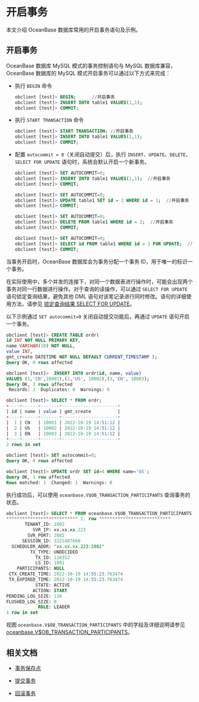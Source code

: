 # 开启事务

本文介绍 OceanBase 数据库常用的开启事务语句及示例。

## 开启事务

OceanBase 数据库 MySQL 模式的事务控制语句与 MySQL 数据库兼容，OceanBase 数据库的 MySQL 模式开启事务可以通过以下方式来完成：

* 执行 `BEGIN` 命令

  ```sql
  obclient [test]> BEGIN;      //开启事务
  obclient [test]> INSERT INTO table1 VALUES(1,1);  
  obclient [test]> COMMIT;
  ```

* 执行 `START TRANSACTION` 命令

  ```sql
  obclient [test]> START TRANSACTION; //开启事务
  obclient [test]> INSERT INTO table1 VALUES(1,1);  
  obclient [test]> COMMIT;
  ```

* 配置 `autocommit = 0`（关闭自动提交）后，执行 `INSERT`、`UPDATE`、`DELETE`、`SELECT FOR UPDATE` 语句时，系统会默认开启一个新事务。

  ```sql
  obclient [test]> SET AUTOCOMMIT=0;
  obclient [test]> INSERT INTO table1 VALUES(1,1);  //开启事务
  obclient [test]> COMMIT;
  
  obclient [test]> SET AUTOCOMMIT=0;
  obclient [test]> UPDATE table1 SET id = 2 WHERE id = 1;  //开启事务
  obclient [test]> COMMIT;
  
  obclient [test]> SET AUTOCOMMIT=0;
  obclient [test]> DELETE FROM table1 WHERE id = 2;  //开启事务
  obclient [test]> COMMIT;
  
  obclient [test]> SET AUTOCOMMIT=0;
  obclient [test]> SELECT id FROM table1 WHERE id = 1 FOR UPDATE;  //开启事务
  obclient [test]> COMMIT;
  ```

当事务开启时，OceanBase 数据库会为事务分配一个事务 ID，用于唯一的标识一个事务。

在实际使用中，多个并发的连接下，对同一个数据表进行操作时，可能会出现两个事务对同一行数据进行操作。对于查询的读操作，可以通过 `SELECT FOR UPDATE` 语句锁定查询结果，避免其他 DML 语句对该笔记录进行同时修改。语句的详细使用方法，请参见 [锁定查询结果 SELECT FOR UPDATE](../../5.read-data/1.read-data-of-mysql-mode/3.use-operators-and-functions-in-query-of-mysql-mode/10.lock-query-results-select-for-update-of-mysql-mode.md)。

以下示例通过 `SET autocommit=0` 关闭自动提交功能后，再通过 `UPDATE` 语句开启一个事务。

```sql
obclient [test]> CREATE TABLE ordr(
id INT NOT NULL PRIMARY KEY,
name VARCHAR(10) NOT NULL,
value INT,
gmt_create DATETIME NOT NULL DEFAULT CURRENT_TIMESTAMP );
Query OK, 0 rows affected

obclient [test]>  INSERT INTO ordr(id, name, value)
VALUES (1,'CN',10001),(2,'US', 10002),(3,'EN', 10003);
Query OK, 3 rows affected
 Records: 3  Duplicates: 0  Warnings: 0

obclient [test]> SELECT * FROM ordr;
+----+------+-------+---------------------+
| id | name | value | gmt_create          |
+----+------+-------+---------------------+
|  1 | CN   | 10001 | 2022-10-19 14:51:12 |
|  2 | US   | 10002 | 2022-10-19 14:51:12 |
|  3 | EN   | 10003 | 2022-10-19 14:51:12 |
+----+------+-------+---------------------+
2 rows in set

obclient [test]> SET autocommit=0;
Query OK, 0 rows affected 

obclient [test]> UPDATE ordr SET id=4 WHERE name='US';
Query OK, 1 row affected 
Rows matched: 1  Changed: 1  Warnings: 0
```

执行成功后，可以使用 `oceanbase.V$OB_TRANSACTION_PARTICIPANTS` 查询事务的状态。

```sql
obclient [test]> SELECT * FROM oceanbase.V$OB_TRANSACTION_PARTICIPANTS;
*************************** 1. row ***************************
       TENANT_ID: 1002
          SVR_IP: xx.xx.xx.223
        SVR_PORT: 2882
      SESSION_ID: 3221487660
  SCHEDULER_ADDR: "xx.xx.xx.223:2882"
         TX_TYPE: UNDECIDED
           TX_ID: 110352
           LS_ID: 1001
    PARTICIPANTS: NULL
 CTX_CREATE_TIME: 2022-10-19 14:55:23.763474
 TX_EXPIRED_TIME: 2022-10-19 14:55:23.763474
           STATE: ACTIVE
          ACTION: START
PENDING_LOG_SIZE: 116
FLUSHED_LOG_SIZE: 0
            ROLE: LEADER
1 row in set
```

视图 `oceanbase.V$OB_TRANSACTION_PARTICIPANTS` 中的字段及详细说明请参见 [oceanbase.V$OB_TRANSACTION_PARTICIPANTS](../../../7.reference/7.system-views/4.system-view-of-mysql-mode/3.performance-view-of-mysql-mode/54.v-ob_transaction_participants-of-mysql-mode.md)。

## 相关文档

* [事务保存点](3.transaction-savepoints-of-mysql-mode/1.mark-a-savepoint-of-mysql-mode.md)

* [提交事务](4.submit-transaction-of-mysql-mode.md)

* [回滚事务](5.roll-back-transactions-of-mysql-mode.md)
